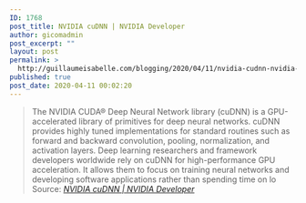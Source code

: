 ```yaml
---
ID: 1768
post_title: NVIDIA cuDNN | NVIDIA Developer
author: gicomadmin
post_excerpt: ""
layout: post
permalink: >
  http://guillaumeisabelle.com/blogging/2020/04/11/nvidia-cudnn-nvidia-developer/
published: true
post_date: 2020-04-11 00:02:20
---
```

> The NVIDIA CUDA® Deep Neural Network library (cuDNN) is a GPU-accelerated library of primitives for deep neural networks. cuDNN provides highly tuned implementations for standard routines such as forward and backward convolution, pooling, normalization, and activation layers. Deep learning researchers and framework developers worldwide rely on cuDNN for high-performance GPU acceleration. It allows them to focus on training neural networks and developing software applications rather than spending time on lo Source: *[NVIDIA cuDNN | NVIDIA Developer][1]*

 [1]: https://developer.nvidia.com/cudnn